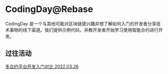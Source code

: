 # CodingDay@Rebase

CodingDay 是一个与其他可能对区块链感兴趣并想了解如何入门的开发者分享技术事物的线下渠道。我们提供示例代码，并教开发者开始学习使用智能合约进行开发。

## 过往活动

[多合约平台开发入门对比 2022.03.26](./2022.03.26/README.md)